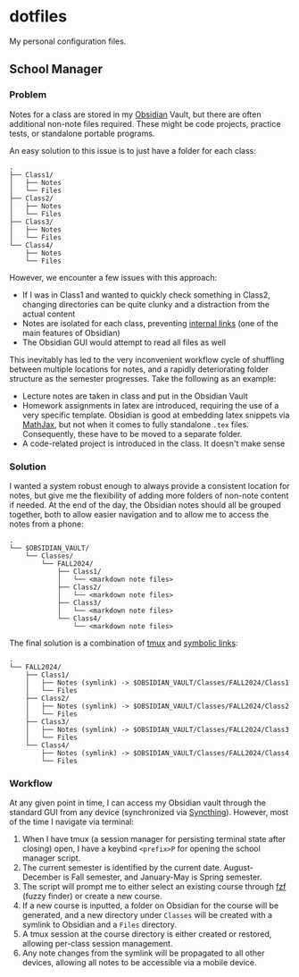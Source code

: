 # dotfiles
My personal configuration files.

## School Manager

### Problem

Notes for a class are stored in my [Obsidian](https://obsidian.md/) Vault, but there are often additional non-note files required. These might be code projects, practice tests, or standalone portable programs.

An easy solution to this issue is to just have a folder for each class:

```
.
├── Class1/
│   ├── Notes
│   └── Files
├── Class2/
│   ├── Notes
│   └── Files
├── Class3/
│   ├── Notes
│   └── Files
└── Class4/
    ├── Notes
    └── Files
```

However, we encounter a few issues with this approach:
- If I was in Class1 and wanted to quickly check something in Class2, changing directories can be quite clunky and a distraction from the actual content
- Notes are isolated for each class, preventing [internal links](https://help.obsidian.md/Linking+notes+and+files/Internal+links) (one of the main features of Obsidian)
- The Obsidian GUI would attempt to read all files as well

This inevitably has led to the very inconvenient workflow cycle of shuffling between multiple locations for notes, and a rapidly deteriorating folder structure as the semester progresses. Take the following as an example:
- Lecture notes are taken in class and put in the Obsidian Vault
- Homework assignments in latex are introduced, requiring the use of a very specific template. Obsidian is good at embedding latex snippets via [MathJax](https://www.mathjax.org/), but not when it comes to fully standalone `.tex` files. Consequently, these have to be moved to a separate folder.
- A code-related project is introduced in the class. It doesn't make sense 

### Solution

I wanted a system robust enough to always provide a consistent location for notes, but give me the flexibility of adding more folders of non-note content if needed. At the end of the day, the Obsidian notes should all be grouped together, both to allow easier navigation and to allow me to access the notes from a phone:

```
.
└── $OBSIDIAN_VAULT/
    └── Classes/
        └── FALL2024/
            ├── Class1/
            │   └── <markdown note files>
            ├── Class2/
            │   └── <markdown note files>
            ├── Class3/
            │   └── <markdown note files>
            └── Class4/
                └── <markdown note files>
```


The final solution is a combination of [tmux](https://github.com/tmux/tmux/wiki) and [symbolic links](https://en.wikipedia.org/wiki/Symbolic_link):

```
.
└── FALL2024/
    ├── Class1/
    │   ├── Notes (symlink) -> $OBSIDIAN_VAULT/Classes/FALL2024/Class1
    │   └── Files
    ├── Class2/
    │   ├── Notes (symlink) -> $OBSIDIAN_VAULT/Classes/FALL2024/Class2
    │   └── Files
    ├── Class3/
    │   ├── Notes (symlink) -> $OBSIDIAN_VAULT/Classes/FALL2024/Class3
    │   └── Files
    └── Class4/
        ├── Notes (symlink) -> $OBSIDIAN_VAULT/Classes/FALL2024/Class4
        └── Files
```

### Workflow

At any given point in time, I can access my Obsidian vault through the standard GUI from any device (synchronized via [Syncthing]([Syncthing](https://syncthing.net/))). However, most of the time I navigate via terminal:

1. When I have tmux (a session manager for persisting terminal state after closing) open, I have a keybind `<prefix>P` for opening the school manager script.
2. The current semester is identified by the current date. August-December is Fall semester, and January-May is Spring semester. 
3. The script will prompt me to either select an existing course through [fzf](https://github.com/junegunn/fzf) (fuzzy finder) or create a new course. 
4. If a new course is inputted, a folder on Obsidian for the course will be generated, and a new directory under `Classes`  will be created with a symlink to Obsidian and a `Files` directory. 
5. A tmux session at the course directory is either created or restored, allowing per-class session management. 
6. Any note changes from the symlink will be propagated to all other devices, allowing all notes to be accessible via a mobile device.
